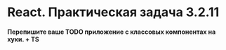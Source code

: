 # React. Практическая задача 3.2.11
**Перепишите ваше TODO приложение с классовых компонентах на хуки. + TS**